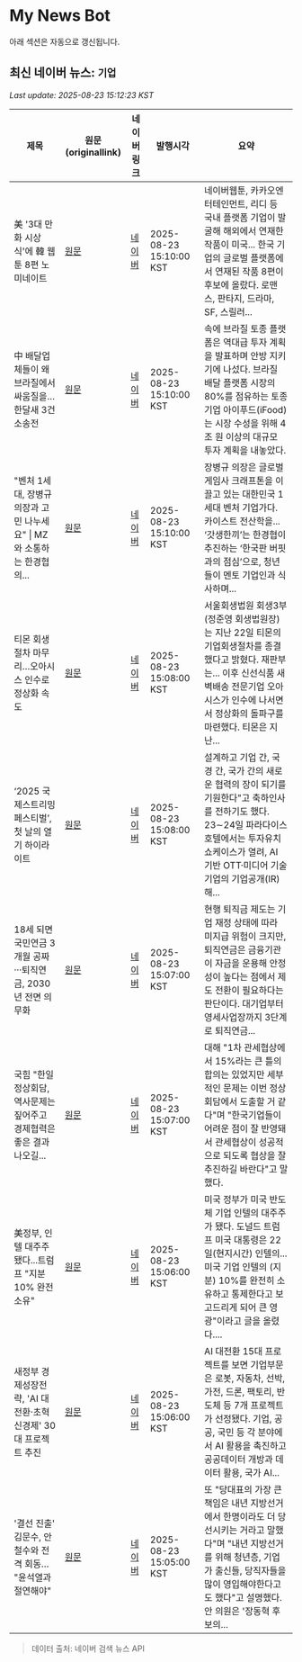 # My News Bot

아래 섹션은 자동으로 갱신됩니다.

<!-- NEWS:START -->
## 최신 네이버 뉴스: `기업`
_Last update: 2025-08-23 15:12:23 KST_

| 제목 | 원문(originallink) | 네이버 링크 | 발행시각 | 요약 |
|---|---|---|---|---|
| 美 '3대 만화 시상식'에 韓 웹툰 8편 노미네이트 | [원문](https://economist.co.kr/article/view/ecn202508230015) | [네이버](https://n.news.naver.com/mnews/article/243/0000083542?sid=105) | 2025-08-23 15:10:00 KST | 네이버웹툰, 카카오엔터테인먼트, 리디 등 국내 플랫폼 기업이 발굴해 해외에서 연재한 작품이 미국... 한국 기업의 글로벌 플랫폼에서 연재된 작품 8편이 후보에 올랐다. 로맨스, 판타지, 드라마, SF, 스릴러... |
| 中 배달업체들이 왜 브라질에서 싸움질을…한달새 3건 소송전 | [원문](https://www.sedaily.com/NewsView/2GWQLDALZC) | [네이버](https://n.news.naver.com/mnews/article/011/0004524207?sid=104) | 2025-08-23 15:10:00 KST | 속에 브라질 토종 플랫폼은 역대급 투자 계획을 발표하며 안방 지키기에 나섰다. 브라질 배달 플랫폼 시장의 80%를 점유하는 토종 기업 아이푸드(iFood)는 시장 수성을 위해 4조 원 이상의 대규모 투자 계획을 내놓았다. |
| "벤처 1세대, 장병규 의장과 고민 나누세요" \| MZ와 소통하는 한경협의... | [원문](http://monthly.chosun.com/client/mdaily/daily_view.asp?idx=22785&Newsnumb=20250822785) | [네이버](http://monthly.chosun.com/client/mdaily/daily_view.asp?idx=22785&Newsnumb=20250822785) | 2025-08-23 15:10:00 KST | 장병규 의장은 글로벌 게임사 크래프톤을 이끌고 있는 대한민국 1세대 벤처 기업가다. 카이스트 전산학을... ‘갓생한끼’는 한경협이 추진하는 ‘한국판 버핏과의 점심’으로, 청년들이 멘토 기업인과 식사하며... |
| 티몬 회생절차 마무리…오아시스 인수로 정상화 속도 | [원문](https://www.incheonilbo.com/news/articleView.html?idxno=1300452) | [네이버](https://www.incheonilbo.com/news/articleView.html?idxno=1300452) | 2025-08-23 15:08:00 KST | 서울회생법원 회생3부(정준영 회생법원장)는 지난 22일 티몬의 기업회생절차를 종결했다고 밝혔다. 재판부는... 이후 신선식품 새벽배송 전문기업 오아시스가 인수에 나서면서 정상화의 돌파구를 마련했다. 티몬은 지난... |
| ‘2025 국제스트리밍페스티벌’, 첫 날의 열기 하이라이트 | [원문](https://view.asiae.co.kr/article/2025082315080356073) | [네이버](https://n.news.naver.com/mnews/article/277/0005641055?sid=102) | 2025-08-23 15:08:00 KST | 설계하고 기업 간, 국경 간, 국가 간의 새로운 협력의 장이 되기를 기원한다"고 축하인사를 전하기도 했다. 23∼24일 파라다이스호텔에서는 투자유치 쇼케이스가 열려, AI 기반 OTT·미디어 기술 기업의 기업공개(IR)해... |
| 18세 되면 국민연금 3개월 공짜···퇴직연금, 2030년 전면 의무화 | [원문](http://www.enewstoday.co.kr/news/articleView.html?idxno=2319316) | [네이버](http://www.enewstoday.co.kr/news/articleView.html?idxno=2319316) | 2025-08-23 15:07:00 KST | 현행 퇴직금 제도는 기업 재정 상태에 따라 미지급 위험이 크지만, 퇴직연금은 금융기관이 자금을 운용해 안정성이 높다는 점에서 제도 전환이 필요하다는 판단이다. 대기업부터 영세사업장까지 3단계로 퇴직연금... |
| 국힘 "한일정상회담, 역사문제는 짚어주고 경제협력은 좋은 결과 나오길... | [원문](https://www.newsis.com/view/NISX20250823_0003300623) | [네이버](https://n.news.naver.com/mnews/article/003/0013438082?sid=100) | 2025-08-23 15:07:00 KST | 대해 "1차 관세협상에서 15%라는 큰 틀의 합의는 있었지만 세부적인 문제는 이번 정상회담에서 도출할 거 같다"며 "한국기업들이 어려운 점이 잘 반영돼서 관세협상이 성공적으로 되도록 협상을 잘 추진하길 바란다"고 말했다. |
| 美정부, 인텔 대주주 됐다...트럼프 "지분 10% 완전소유" | [원문](http://www.wowtv.co.kr/NewsCenter/News/Read?articleId=A202508230428&t=NN) | [네이버](https://n.news.naver.com/mnews/article/215/0001221065?sid=004) | 2025-08-23 15:06:00 KST | 미국 정부가 미국 반도체 기업 인텔의 대주주가 됐다. 도널드 트럼프 미국 대통령은 22일(현지시간) 인텔의... 미국 기업 인텔의 (지분) 10%를 완전히 소유하고 통제한다고 보고드리게 되어 큰 영광"이라고 글을 올렸다.... |
| 새정부 경제성장전략, 'AI 대전환·초혁신경제' 30대 프로젝트 추진 | [원문](https://www.ntoday.co.kr/news/articleView.html?idxno=118715) | [네이버](https://www.ntoday.co.kr/news/articleView.html?idxno=118715) | 2025-08-23 15:06:00 KST | AI 대전환 15대 프로젝트를 보면 기업부문은 로봇, 자동차, 선박, 가전, 드론, 팩토리, 반도체 등 7개 프로젝트가 선정됐다. 기업, 공공, 국민 등 각 분야에서 AI 활용을 촉진하고 공공데이터 개방과 데이터 활용, 국가 AI... |
| '결선 진출' 김문수, 안철수와 전격 회동… "윤석열과 절연해야" | [원문](https://www.moneys.co.kr/article/2025082314364257295) | [네이버](https://n.news.naver.com/mnews/article/417/0001096991?sid=100) | 2025-08-23 15:05:00 KST | 또 "당대표의 가장 큰 책임은 내년 지방선거에서 한명이라도 더 당선시키는 거라고 말했다"며 "내년 지방선거를 위해 청년층, 기업가 출신들, 당직자들을 많이 영입해야한다고도 했다"고 설명했다. 안 의원은 '장동혁 후보의... |

> 데이터 출처: 네이버 검색 뉴스 API
<!-- NEWS:END -->
